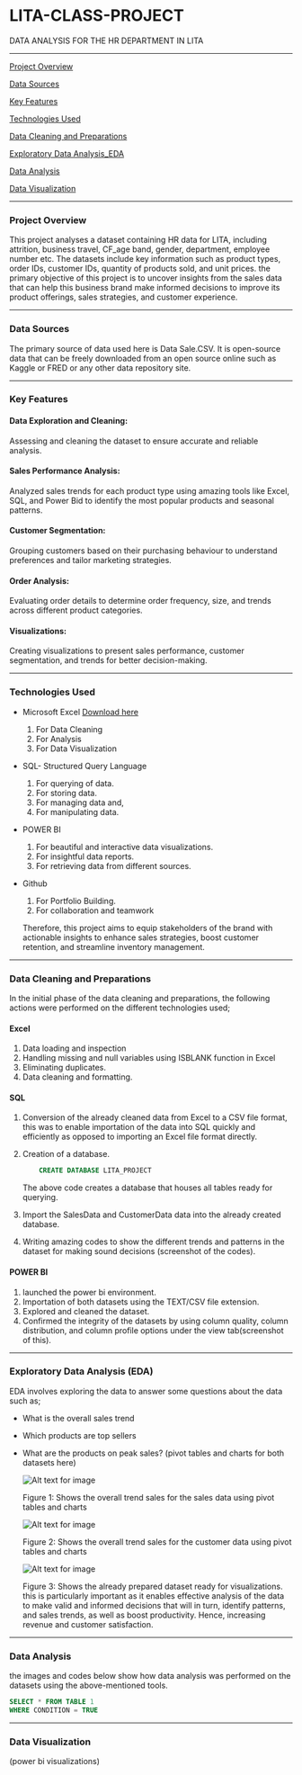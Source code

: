 # LITA-CLASS-PROJECT
DATA ANALYSIS FOR THE HR DEPARTMENT IN LITA

---

[Project Overview](#project-overview)

[Data Sources](#data-sources)

[Key Features](#key-features)

[Technologies Used](#technologies-used)

[Data Cleaning and Preparations](#data-cleaning-and-preparations)

[Exploratory Data Analysis_EDA](#exploratory-data-analysis-eda)

[Data Analysis](#data-analysis)

[Data Visualization](#data-visualization)

---

### Project Overview
This project analyses a dataset containing HR data for LITA, including attrition, business travel, CF_age band, gender, department, employee number etc. The datasets include key information such as product types, order IDs, customer IDs, quantity of products sold, and unit prices. the primary objective of this project is to uncover insights from the sales data that can help this business brand make informed decisions to improve its product offerings, sales strategies, and customer experience.

---

### Data Sources
The primary source of data used here is Data Sale.CSV. It is open-source data that can be freely downloaded from an open source online such as Kaggle or FRED or any other data repository site. 

---

### Key Features

#### Data Exploration and Cleaning: 
Assessing and cleaning the dataset to ensure accurate and reliable analysis.

#### Sales Performance Analysis: 
Analyzed sales trends for each product type using amazing tools like Excel, SQL, and Power Bid to identify the most popular products and seasonal patterns.

#### Customer Segmentation: 
Grouping customers based on their purchasing behaviour to understand preferences and tailor marketing strategies.

#### Order Analysis: 
Evaluating order details to determine order frequency, size, and trends across different product categories.

#### Visualizations:
Creating visualizations to present sales performance, customer segmentation, and trends for better decision-making.

---

### Technologies Used
- Microsoft Excel [Download here](https://www.microsoft.com)
  1. For Data Cleaning
  2. For Analysis
  3. For Data  Visualization
- SQL-  Structured Query Language
  1. For querying of data.
  2. For storing data.
  3. For managing data and,
  4. For manipulating data.
- POWER BI
  1.  For beautiful and interactive data visualizations.
  2.  For insightful data reports.
  3.  For retrieving data from different sources.
- Github
  1. For Portfolio Building.
  2. For collaboration and teamwork

  Therefore, this project aims to equip stakeholders of the brand with actionable insights to enhance sales strategies, boost customer retention, and streamline inventory management.
  
---

### Data Cleaning and Preparations

In the initial phase of the data cleaning and preparations, the following actions were performed on the different technologies used;

#### Excel
  1. Data loading and inspection
  2. Handling missing and null variables using ISBLANK function in Excel
  3. Eliminating duplicates.
  4. Data cleaning and formatting.

#### SQL
  1. Conversion of the already cleaned data from Excel to a CSV file format, this was to enable importation of the data into SQL quickly and efficiently as opposed to importing an Excel       file format directly.
  2. Creation of a database.

      ```SQL
          CREATE DATABASE LITA_PROJECT
      ```

     The above code creates a database that houses all tables ready for querying.
     
  4. Import the SalesData and CustomerData data into the already created database.
  5. Writing amazing codes to show the different trends and patterns in the dataset for making sound decisions (screenshot of the codes).

#### POWER BI
  1. launched the power bi environment.
  2. Importation of both datasets using the TEXT/CSV file extension.
  3. Explored and cleaned the dataset.
  4. Confirmed the integrity of the datasets by using column quality, column distribution, and column profile options under the view tab(screenshot of this).

---

### Exploratory Data Analysis (EDA)
EDA involves exploring the data to answer some questions about the data such as;
- What is the overall sales trend
- Which products are top sellers
- What are the products on peak sales? (pivot tables and charts for both datasets here)

  ![Alt text for image](https://github.com/Light63/DATA_ANALYSIS_JOURNEY-_WITH_LITA/blob/main/Excel%20sales%20data%201.JPG?raw=true)

  Figure 1: Shows the overall trend sales for the sales data using pivot tables and charts


  ![Alt text for image](https://github.com/Light63/DATA_ANALYSIS_JOURNEY-_WITH_LITA/blob/main/EXCEL%20CUSTOMER%20DATA.JPG?raw=true)


  Figure 2: Shows the overall trend sales  for the customer data using pivot tables and charts




  ![Alt text for image](https://github.com/Light63/DATA_ANALYSIS_JOURNEY-_WITH_LITA/blob/main/BI%201.JPG?raw=true)







  Figure 3: Shows the already prepared dataset ready for visualizations. this is particularly important as it enables effective analysis of the data to make valid and informed decisions 
            that will in turn, identify patterns, and sales trends, as well as boost productivity. Hence, increasing revenue and customer satisfaction.


---

  ### Data Analysis
  the images  and codes below show how data analysis was performed on the datasets using the above-mentioned tools.

  ```SQL
  SELECT * FROM TABLE 1
  WHERE CONDITION = TRUE
  ```

---

### Data Visualization
(power bi visualizations)
